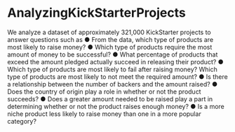 # AnalyzingKickStarterProjects

We analyze a dataset of approximately 321,000 KickStarter projects to answer questions such as 
  ●	From the data, which type of products are most likely to raise money?
  ●	Which type of products require the most amount of money to be successful?
  ●	What percentage of products that exceed the amount pledged actually succeed in releasing their product?
  ●	Which type of products are most likely to fail after raising money? Which type of products are most likely to not meet the required amount?
  ●	Is there a relationship between the number of backers and the amount raised?
  ●	Does the country of origin play a role in whether or not the product succeeds?
  ●	Does a greater amount needed to be raised play a part in determining whether or not the product raises enough money?
  ●	Is a more niche product less likely to raise money than one in a more popular category?
